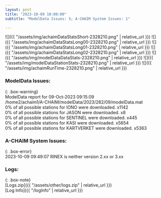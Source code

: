 ```yaml
---
layout: post
title: "2023-10-09 10:00:00"
subtitle: "ModelData Issues: 5; A-CHAIM System Issues: 1"

---
```


![]({{ "/assets/img/achaimDataStatsShort-2328210.png" | relative_url }})
![]({{ "/assets/img/achaimDataStatsLong00-2328210.png" | relative_url }})
![]({{ "/assets/img/achaimDataStatsLong01-2328210.png" | relative_url }})
![]({{ "/assets/img/achaimDataStatsLong02-2328210.png" | relative_url }})
![]({{ "/assets/img/modelDataDataStats-2328210.png" | relative_url }})
![]({{ "/assets/img/modelDataStationStats-2328210.png" | relative_url }})
![]({{ "/assets/img/achaimRunTime-2328210.png" | relative_url }})


### ModelData Issues:  
  
{: .box-warning}  
 ModelData report for 09-Oct-2023 09:15:09   
 /home2/achaim1/A-CHAIM/modelData/2023/282/09/modelData.mat   
 0% of all possible stations for IONO were downloaded. x1142   
 0% of all possible stations for JASON were downloaded. x8   
 0% of all possible stations for SENTINEL were downloaded. x445   
 0% of all possible stations for KASI were downloaded. x5654   
 0% of all possible stations for KARTVERKET were downloaded. x5363   
  
### A-CHAIM System Issues:  
  
{: .box-error}  
2023-10-09 09:49:07 RINEX is neither version 2.xx or 3.xx  

### Logs:  
  
{: .box-note}  
[Logs.zip]({{ "/assets/other/logs.zip" | relative_url }})  
[Log Info]({{ "/logInfo" | relative_url }})  
